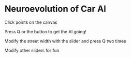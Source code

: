 # Neuroevolution of Car AI


Click points on the canvas

Press Q or the button to get the AI going!

Modify the street width with the slider and press Q two times

Modify other sliders for fun

